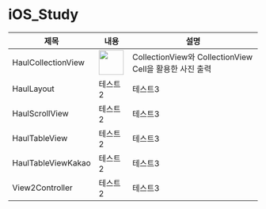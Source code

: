 # iOS_Study


|제목|내용|설명|
|------|--|---|
|HaulCollectionView|<img src = "https://github.com/htj7425/iOS_Study/assets/43903354/893f34a9-4a26-4a5e-bb22-d6eb99121c87" width="50" height="50">|CollectionView와 CollectionView Cell을 활용한 사진 출력|
|HaulLayout|테스트2|테스트3|
|HaulScrollView|테스트2|테스트3|
|HaulTableView|테스트2|테스트3|
|HaulTableViewKakao|테스트2|테스트3|
|View2Controller|테스트2|테스트3|
